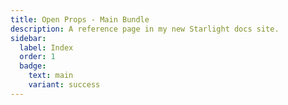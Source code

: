 ```yaml
---
title: Open Props - Main Bundle
description: A reference page in my new Starlight docs site.
sidebar:
  label: Index
  order: 1
  badge:
    text: main
    variant: success
---
```

